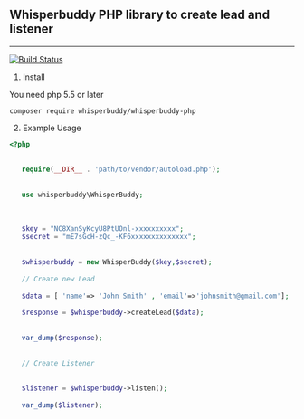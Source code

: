 ## Whisperbuddy PHP library to create lead and listener ##


----------
[![Build Status](https://travis-ci.org/ydatech/whisperbuddy-php.svg?branch=master)](https://travis-ci.org/ydatech/whisperbuddy-php)

 1. Install
 
 You need php 5.5 or later
 
 ```
 composer require whisperbuddy/whisperbuddy-php
 ```
 
 2. Example Usage
 

 ```php
<?php
	
	
	require(__DIR__ . 'path/to/vendor/autoload.php');
	
	
	use whisperbuddy\WhisperBuddy;
	
	
	
	$key = "NC8XanSyKcyU8PtUOnl-xxxxxxxxxx";
	$secret = "mE7sGcH-zQc_-KF6xxxxxxxxxxxxxx";
	
	
	$whisperbuddy = new WhisperBuddy($key,$secret);
	
	// Create new Lead
	
	$data = [ 'name'=> 'John Smith' , 'email'=>'johnsmith@gmail.com'];
	
	$response = $whisperbuddy->createLead($data);
	
	
	var_dump($response);
	
	
	// Create Listener
	
	
	$listener = $whisperbuddy->listen();
	
	var_dump($listener);
	
	
```